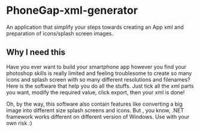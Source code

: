 # PhoneGap-xml-generator
An application that simplify your steps towards creating an App xml and preparation of icons/splash screen images.

## Why I need this
Have you ever want to build your smartphone app however you find your photoshop skills is really limited and feeling troublesome to create so many icons and splash screen with so many different resolutions and filenames?
Here is the software that help you do all the stuffs. Just tick all the xml parts you want, modify the required value, click export, then your xml is done!

Oh, by the way, this software also contain features like converting a big image into different size splash screens and icons. But , you know, .NET framework works different on different version of Windows. Use with your own risk :)
